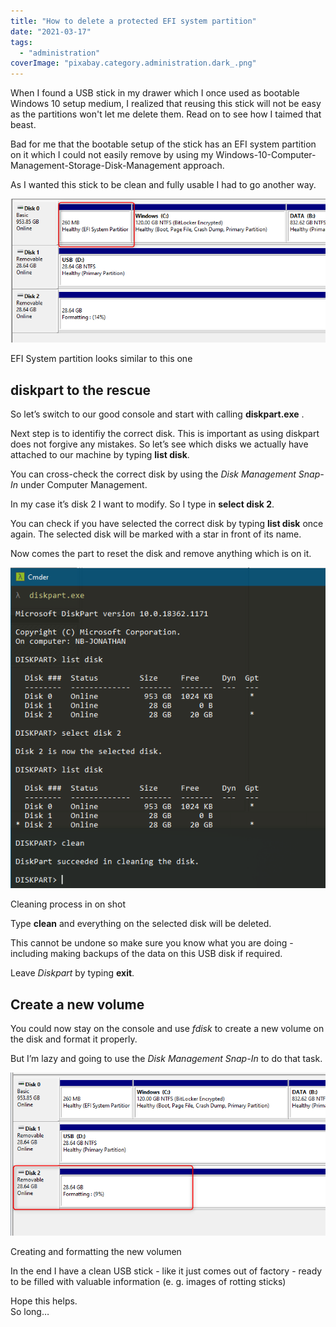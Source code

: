 ```yaml
---
title: "How to delete a protected EFI system partition"
date: "2021-03-17"
tags: 
  - "administration"
coverImage: "pixabay.category.administration.dark_.png"
---
```


When I found a USB stick in my drawer which I once used as bootable Windows 10 setup medium, I realized that reusing this stick will not be easy as the partitions won't let me delete them. Read on to see how I taimed that beast. 

<!--more-->
 
Bad for me that the bootable setup of the stick has an EFI system partition on it which I could not easily remove by using my Windows-10-Computer-Management-Storage-Disk-Management approach.

As I wanted this stick to be clean and fully usable I had to go another way.

![](images/consultinginsights.article.howtodeleteefisystempartition.01.png)

EFI System partition looks similar to this one

## diskpart to the rescue

So let’s switch to our good console and start with calling **diskpart.exe** .

Next step is to identifiy the correct disk. This is important as using diskpart does not forgive any mistakes. So let’s see which disks we actually have attached to our machine by typing **list disk**.

You can cross-check the correct disk by using the _Disk Management Snap-In_ under Computer Management.

In my case it’s disk 2 I want to modify. So I type in **select disk 2**.

You can check if you have selected the correct disk by typing **list disk** once again. The selected disk will be marked with a star in front of its name.

Now comes the part to reset the disk and remove anything which is on it.

![](images/consultinginsights.article.howtodeleteefisystempartition.02.png)

Cleaning process in on shot

Type **clean** and everything on the selected disk will be deleted.

This cannot be undone so make sure you know what you are doing - including making backups of the data on this USB disk if required.

Leave _Diskpart_ by typing **exit**.

## Create a new volume

You could now stay on the console and use _fdisk_ to create a new volume on the disk and format it properly.

But I’m lazy and going to use the _Disk Management Snap-In_ to do that task.

![](images/consultinginsights.article.howtodeleteefisystempartition.03.png)

Creating and formatting the new volumen

In the end I have a clean USB stick - like it just comes out of factory - ready to be filled with valuable information (e. g. images of rotting sticks)

Hope this helps.  
So long…
